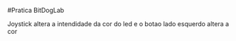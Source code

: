 #Pratica BitDogLab

Joystick altera a intendidade da cor do led e o botao lado esquerdo altera a cor